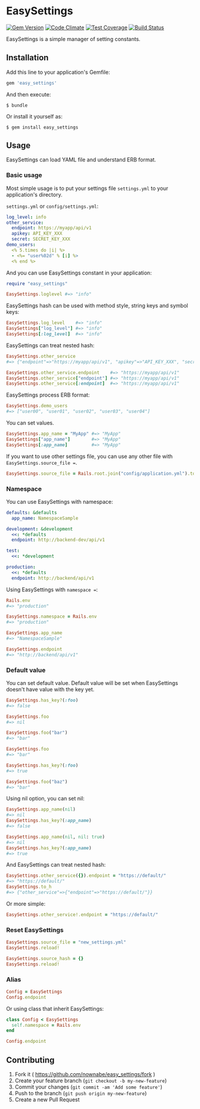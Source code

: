 # EasySettings
[![Gem Version](https://badge.fury.io/rb/easy_settings.svg)](http://badge.fury.io/rb/easy_settings)
[![Code Climate](https://codeclimate.com/github/nownabe/easy_settings/badges/gpa.svg)](https://codeclimate.com/github/nownabe/easy_settings)
[![Test Coverage](https://codeclimate.com/github/nownabe/easy_settings/badges/coverage.svg)](https://codeclimate.com/github/nownabe/easy_settings)
[![Build Status](https://travis-ci.org/nownabe/easy_settings.svg)](https://travis-ci.org/nownabe/easy_settings)

EasySettings is a simple manager of setting constants.

## Installation

Add this line to your application's Gemfile:

```ruby
gem 'easy_settings'
```

And then execute:

    $ bundle

Or install it yourself as:

    $ gem install easy_settings

## Usage
EasySettings can load YAML file and understand ERB format.

### Basic usage
Most simple usage is to put your settings file `settings.yml` to your application's directory.

`settings.yml` or `config/settings.yml`:

```yaml
log_level: info
other_service:
  endpoint: https://myapp/api/v1
  apikey: API_KEY_XXX
  secret: SECRET_KEY_XXX
demo_users:
  <% 5.times do |i| %>
  - <%= "user%02d" % [i] %>
  <% end %>
```

And you can use EasySettings constant in your application:

```ruby
require "easy_settings"

EasySettings.loglevel #=> "info"
```

EasySettings hash can be used with method style, string keys and symbol keys:

```ruby
EasySettings.log_level    #=> "info"
EasySettings["log_level"] #=> "info"
EasySettings[:log_level]  #=> "info"
```

EasySettings can treat nested hash:

```ruby
EasySettings.other_service
#=> {"endpoint"=>"https://myapp/api/v1", "apikey"=>"API_KEY_XXX", "secret"=>"SECRET_KEY_XXX"}

EasySettings.other_service.endpoint    #=> "https://myapp/api/v1"
EasySettings.other_service["endpoint"] #=> "https://myapp/api/v1"
EasySettings.other_service[:endpoint]  #=> "https://myapp/api/v1"
```

EasySettings process ERB format:

```ruby
EasySettings.demo_users
#=> ["user00", "user01", "user02", "user03", "user04"]
```

You can set values.

```ruby
EasySettings.app_name = "MyApp" #=> "MyApp"
EasySettings["app_name"]        #=> "MyApp"
EasySettings[:app_name]         #=> "MyApp"
```

If you want to use other settings file, you can use any other file with `EasySettings.source_file =`.

```ruby
EasySettings.source_file = Rails.root.join("config/application.yml").to_s
```

### Namespace
You can use EasySettings with namespace:

```yaml
defaults: &defaults
  app_name: NamespaceSample

development: &development
  <<: *defaults
  endpoint: http://backend-dev/api/v1

test:
  <<: *development

production:
  <<: *defaults
  endpoint: http://backend/api/v1
```

Using EasySettings with `namespace =`:

```ruby
Rails.env
#=> "production"

EasySettings.namespace = Rails.env
#=> "production"

EasySettings.app_name
#=> "NamespaceSample"

EasySettings.endpoint
#=> "http://backend/api/v1"
```

### Default value
You can set default value.
Default value will be set when EasySettings doesn't have value with the key yet.

```ruby
EasySettings.has_key?(:foo)
#=> false

EasySettings.foo
#=> nil

EasySettings.foo("bar")
#=> "bar"

EasySettings.foo
#=> "bar"

EasySettings.has_key?(:foo)
#=> true

EasySettings.foo("baz")
#=> "bar"
```

Using nil option, you can set nil:

```ruby
EasySettings.app_name(nil)
#=> nil
EasySettings.has_key?(:app_name)
#=> false

EasySettings.app_name(nil, nil: true)
#=> nil
EasySettings.has_key?(:app_name)
#=> true
```

And EasySettings can treat nested hash:

```ruby
EasySettings.other_service({}).endpoint = "https://default/"
#=> "https://default/"
EasySettings.to_h
#=> {"other_service"=>{"endpoint"=>"https://default/"}}
```

Or more simple:

```ruby
EasySettings.other_service!.endpoint = "https://default/"
```

### Reset EasySettings
```ruby
EasySettings.source_file = "new_settings.yml"
EasySettings.reload!

EasySettings.source_hash = {}
EasySettings.reload!
```

### Alias
```ruby
Config = EasySettings
Config.endpoint
```

Or using class that inherit EasySettings:

```ruby
class Config < EasySettings
  self.namespace = Rails.env
end

Config.endpoint
```

## Contributing

1. Fork it ( https://github.com/nownabe/easy_settings/fork )
2. Create your feature branch (`git checkout -b my-new-feature`)
3. Commit your changes (`git commit -am 'Add some feature'`)
4. Push to the branch (`git push origin my-new-feature`)
5. Create a new Pull Request
